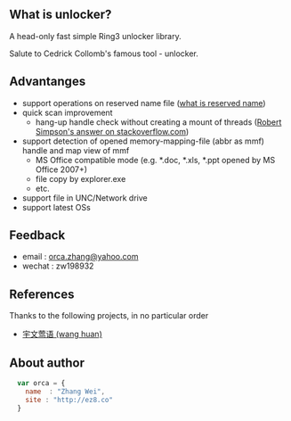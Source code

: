 ## What is unlocker?

A head-only fast simple Ring3 unlocker library. 

Salute to Cedrick Collomb's famous tool - unlocker.

## Advantanges

* support operations on reserved name file ([what is reserved name](https://msdn.microsoft.com/en-us/aa365247(VS.85).aspx))
* quick scan improvement
    *  hang-up handle check without creating a mount of threads ([Robert Simpson's answer on stackoverflow.com](http://stackoverflow.com/questions/16127948/hang-on-ntquerysysteminformation-in-winxpx32-but-works-fine-in-win7x64))
* support detection of opened memory-mapping-file (abbr as mmf) handle and map view of mmf
	* MS Office compatible mode (e.g. \*.doc, \*.xls, \*.ppt opened by MS Office 2007+)
	* file copy by explorer.exe
	* etc.
* support file in UNC/Network drive
* support latest OSs

## Feedback

* email : [orca.zhang@yahoo.com](mailto:orca.zhang@yahoo.com)
* wechat : zw198932

## References
Thanks to the following projects, in no particular order

* [宇文莺语 (wang huan)](https://code.csdn.net/snippets/713440/)

## About author

```javascript
  var orca = {
    name  : "Zhang Wei",
    site : "http://ez8.co"
  }
```